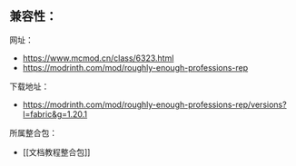 兼容性：
- 

网址：
- https://www.mcmod.cn/class/6323.html
- https://modrinth.com/mod/roughly-enough-professions-rep

下载地址：
- https://modrinth.com/mod/roughly-enough-professions-rep/versions?l=fabric&g=1.20.1

所属整合包：
- [[文档教程整合包]]